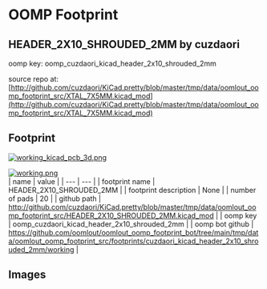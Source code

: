 # OOMP Footprint  
## HEADER_2X10_SHROUDED_2MM  by cuzdaori  
  
oomp key: oomp_cuzdaori_kicad_header_2x10_shrouded_2mm  
  
source repo at: [http://github.com/cuzdaori/KiCad.pretty/blob/master/tmp/data/oomlout_oomp_footprint_src/XTAL_7X5MM.kicad_mod](http://github.com/cuzdaori/KiCad.pretty/blob/master/tmp/data/oomlout_oomp_footprint_src/XTAL_7X5MM.kicad_mod)  
## Footprint  
  
[![working_kicad_pcb_3d.png](working_kicad_pcb_3d_600.png)](working_kicad_pcb_3d.png)  
  
[![working.png](working_600.png)](working.png)  
| name | value | 
| --- | --- | 
| footprint name | HEADER_2X10_SHROUDED_2MM | 
| footprint description | None | 
| number of pads | 20 | 
| github path | http://github.com/cuzdaori/KiCad.pretty/blob/master/tmp/data/oomlout_oomp_footprint_src/HEADER_2X10_SHROUDED_2MM.kicad_mod | 
| oomp key | oomp_cuzdaori_kicad_header_2x10_shrouded_2mm | 
| oomp bot github | https://github.com/oomlout/oomlout_oomp_footprint_bot/tree/main/tmp/data/oomlout_oomp_footprint_src/footprints/cuzdaori_kicad_header_2x10_shrouded_2mm/working | 
## Images  

